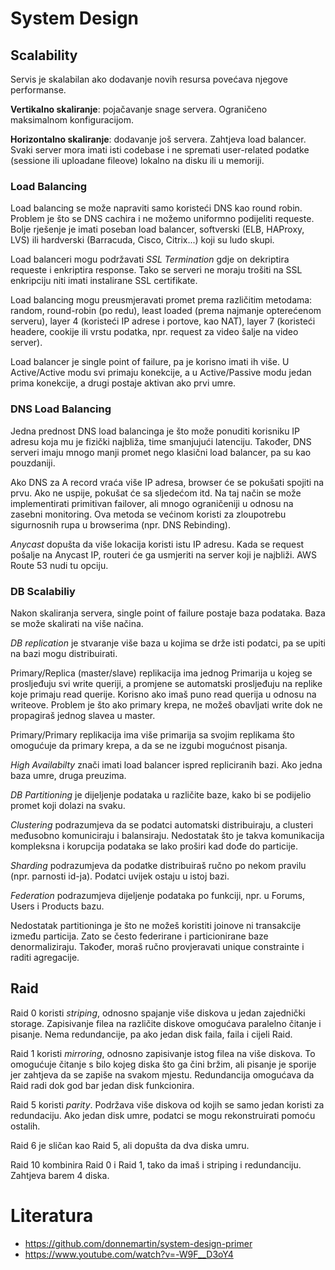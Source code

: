 # System Design

## Scalability

Servis je skalabilan ako dodavanje novih resursa povećava njegove performanse.

**Vertikalno skaliranje**: pojačavanje snage servera. Ograničeno maksimalnom konfiguracijom.

**Horizontalno skaliranje**: dodavanje još servera. Zahtjeva load balancer. Svaki server mora imati isti codebase i ne spremati user-related podatke (sessione ili uploadane fileove) lokalno na disku ili u memoriji.

### Load Balancing

Load balancing se može napraviti samo koristeći DNS kao round robin. Problem je što se DNS cachira i ne možemo uniformno podijeliti requeste. Bolje rješenje je imati poseban load balancer, softverski (ELB, HAProxy, LVS) ili hardverski (Barracuda, Cisco, Citrix...) koji su ludo skupi.

Load balanceri mogu podržavati *SSL Termination* gdje on dekriptira requeste i enkriptira response. Tako se serveri ne moraju trošiti na SSL enkripciju niti imati instalirane SSL certifikate.

Load balancing mogu preusmjeravati promet prema različitim metodama: random, round-robin (po redu), least loaded (prema najmanje opterećenom serveru), layer 4 (koristeći IP adrese i portove, kao NAT), layer 7 (koristeći headere, cookije ili vrstu podatka, npr. request za video šalje na video server).

Load balancer je single point of failure, pa je korisno imati ih više. U Active/Active modu svi primaju konekcije, a u Active/Passive modu jedan prima konekcije, a drugi postaje aktivan ako prvi umre.

### DNS Load Balancing

Jedna prednost DNS load balancinga je što može ponuditi korisniku IP adresu koja mu je fizički najbliža, time smanjujući latenciju. Također, DNS serveri imaju mnogo manji promet nego klasični load balancer, pa su kao pouzdaniji.

Ako DNS za A record vraća više IP adresa, browser će se pokušati spojiti na prvu. Ako ne uspije, pokušat će sa sljedećom itd. Na taj način se može implementirati primitivan failover, ali mnogo ograničeniji u odnosu na zasebni monitoring. Ova metoda se većinom koristi za zloupotrebu sigurnosnih rupa u browserima (npr. DNS Rebinding).

*Anycast* dopušta da više lokacija koristi istu IP adresu. Kada se request pošalje na Anycast IP, routeri će ga usmjeriti na server koji je najbliži. AWS Route 53 nudi tu opciju.

### DB Scalabiliy

Nakon skaliranja servera, single point of failure postaje baza podataka. Baza se može skalirati na više načina.

*DB replication* je stvaranje više baza u kojima se drže isti podatci, pa se upiti na bazi mogu distribuirati.

Primary/Replica (master/slave) replikacija ima jednog Primarija u kojeg se prosljeđuju svi write queriji, a promjene se automatski prosljeđuju na replike koje primaju read querije. Korisno ako imaš puno read querija u odnosu na writeove. Problem je što ako primary krepa, ne možeš obavljati write dok ne propagiraš jednog slavea u master.

Primary/Primary replikacija ima više primarija sa svojim replikama što omogućuje da primary krepa, a da se ne izgubi mogućnost pisanja.

*High Availabilty* znači imati load balancer ispred repliciranih bazi. Ako jedna baza umre, druga preuzima.

*DB Partitioning* je dijeljenje podataka u različite baze, kako bi se podijelio promet koji dolazi na svaku.

*Clustering* podrazumjeva da se podatci automatski distribuiraju, a clusteri međusobno komuniciraju i balansiraju. Nedostatak što je takva komunikacija kompleksna i korupcija podataka se lako proširi kad dođe do particije.

*Sharding* podrazumjeva da podatke distribuiraš ručno po nekom pravilu (npr. parnosti id-ja). Podatci uvijek ostaju u istoj bazi.

*Federation* podrazumjeva dijeljenje podataka po funkciji, npr. u Forums, Users i Products bazu.

Nedostatak partitioninga je što ne možeš koristiti joinove ni transakcije između particija. Zato se često federirane i particionirane baze denormaliziraju. Također, moraš ručno provjeravati unique constrainte i raditi agregacije.

## Raid

Raid 0 koristi *striping*, odnosno spajanje više diskova u jedan zajednički storage. Zapisivanje filea na različite diskove omogućava paralelno čitanje i pisanje. Nema redundancije, pa ako jedan disk faila, faila i cijeli Raid.

Raid 1 koristi *mirroring*, odnosno zapisivanje istog filea na više diskova. To omogućuje čitanje s bilo kojeg diska što ga čini bržim, ali pisanje je sporije jer zahtjeva da se zapiše na svakom mjestu. Redundancija omogućava da Raid radi dok god bar jedan disk funkcionira.

Raid 5 koristi *parity*. Podržava više diskova od kojih se samo jedan koristi za redundaciju. Ako jedan disk umre, podatci se mogu rekonstruirati pomoću ostalih.

Raid 6 je sličan kao Raid 5, ali dopušta da dva diska umru.

Raid 10 kombinira Raid 0 i Raid 1, tako da imaš i striping i redundanciju. Zahtjeva barem 4 diska.

# Literatura

* https://github.com/donnemartin/system-design-primer
* https://www.youtube.com/watch?v=-W9F__D3oY4
